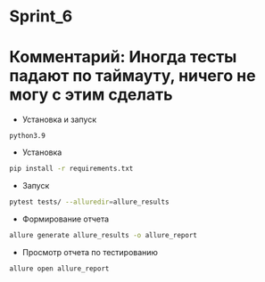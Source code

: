 # Sprint_6
# Комментарий: Иногда тесты падают по таймауту, ничего не могу с этим сделать

* Установка и запуск
```
python3.9
```
* Установка
```bash
pip install -r requirements.txt 
```
* Запуск
```bash
pytest tests/ --alluredir=allure_results 
```
* Формирование отчета
```bash
allure generate allure_results -o allure_report
```
* Просмотр отчета по тестированию
```bash
allure open allure_report
```